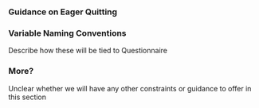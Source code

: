### Guidance on Eager Quitting

### Variable Naming Conventions
Describe how these will be tied to Questionnaire

### More?
Unclear whether we will have any other constraints or guidance to offer in this section
